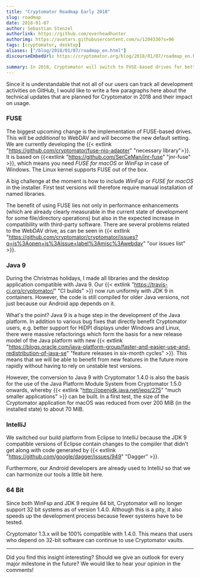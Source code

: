 ```yaml
---
title: "Cryptomator Roadmap Early 2018"
slug: roadmap
date: 2018-01-07
author: Sebastian Stenzel
authorlink: https://github.com/overheadhunter
authorimg: https://avatars.githubusercontent.com/u/1204330?s=96
tags: [cryptomator, desktop]
aliases: ["/blog/2018/01/07/roadmap_en.html"]
discourseEmbedUrl: https://cryptomator.org/blog/2018/01/07/roadmap_en.html

summary: In 2018, Cryptomator will switch to FUSE-based drives for better performance and compatibility, move to Java 9 for faster updates and smaller apps, and use IntelliJ as the build platform. From version 1.4.0, only 64-bit systems will be supported; 1.3.x will stay compatible for 32-bit users.
---
```

Since it is understandable that not all of our users can track all development activities on GitHub, I would like to write a few paragraphs here about the technical updates that are planned for Cryptomator in 2018 and their impact on usage.

### FUSE
The biggest upcoming change is the implementation of FUSE-based drives. This will be _additional_ to WebDAV and will become the new default setting. We are currently developing the {{< extlink "https://github.com/cryptomator/fuse-nio-adapter" "necessary library">}}. It is based on {{<extlink "https://github.com/SerCeMan/jnr-fuse" "jnr-fuse" >}}, which means you need _FUSE for macOS_ or _WinFsp_ in case of Windows. The Linux kernel supports FUSE out of the box.

A big challenge at the moment is how to include _WinFsp_ or _FUSE for macOS_ in the installer. First test versions will therefore require manual installation of named libraries.

The benefit of using FUSE lies not only in performance enhancements (which are already clearly measurable in the current state of development for some file/directory operations) but also in the expected increase in compatibility with third-party software. There are several problems related to the WebDAV drive, as can be seen in {{< extlink "https://github.com/cryptomator/cryptomator/issues?q=is%3Aopen+is%3Aissue+label%3Amisc%3Awebdav" "our issues list" >}}.

### Java 9
During the Christmas holidays, I made all libraries and the desktop application compatible with Java 9. Our {{< extlink "https://travis-ci.org/cryptomator/" "CI builds" >}} now run uniformly with JDK 9 in containers. However, the code is still compiled for older Java versions, not just because our Android app depends on it.

What's the point? Java 9 is a huge step in the development of the Java platform. In addition to various bug fixes that directly benefit Cryptomator users, e.g. better support for HiDPI displays under Windows and Linux, there were massive refactorings which form the basis for a new release model of the Java platform with new {{< extlink "https://blogs.oracle.com/java-platform-group/faster-and-easier-use-and-redistribution-of-java-se" "feature releases in six-month cycles" >}}. This means that we will be able to benefit from new features in the future more rapidly without having to rely on unstable test versions.

However, the conversion to Java 9 with Cryptomator 1.4.0 is also the basis for the use of the Java Platform Module System from Cryptomator 1.5.0 onwards, whereby {{< extlink "http://openjdk.java.net/jeps/275" "much smaller applications" >}} can be built. In a first test, the size of the Cryptomator application for macOS was reduced from over 200 MiB (in the installed state) to about 70 MiB.

### IntelliJ
We switched our build platform from Eclipse to IntelliJ because the JDK 9 compatible versions of Eclipse contain changes to the compiler that didn't get along with code generated by {{< extlink "https://github.com/google/dagger/issues/949" "Dagger" >}}.

Furthermore, our Android developers are already used to IntelliJ so that we can harmonize our tools a little bit here.

### 64 Bit
Since both WinFsp and JDK 9 require 64 bit, Cryptomator will no longer support 32 bit systems as of version 1.4.0. Although this is a pity, it also speeds up the development process because fewer systems have to be tested.

Cryptomator 1.3.x will be 100% compatible with 1.4.0. This means that users who depend on 32-bit software can continue to use Cryptomator vaults.

---

Did you find this insight interesting? Should we give an outlook for every major milestone in the future? We would like to hear your opinion in the comments!
